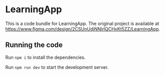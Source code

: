 
  # LearningApp

  This is a code bundle for LearningApp. The original project is available at https://www.figma.com/design/2CSUnUdjNNlrlQCHxKt5ZZ/LearningApp.

  ## Running the code

  Run `npm i` to install the dependencies.

  Run `npm run dev` to start the development server.
  